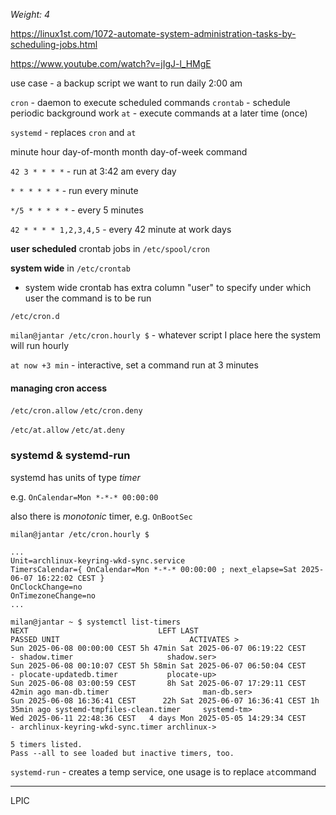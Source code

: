 _Weight: 4_

https://linux1st.com/1072-automate-system-administration-tasks-by-scheduling-jobs.html

https://www.youtube.com/watch?v=jIgJ-l_HMgE

use case - a backup script we want to run daily 2:00 am

`cron` - daemon to execute scheduled commands
`crontab` - schedule periodic background work
`at` - execute commands at a later time (once)

`systemd` - replaces `cron` and `at`


minute hour day-of-month month day-of-week command

`42 3 * * * *` - run at 3:42 am every day

`* * * * * *` - run every minute

`*/5 * * * * *` - every 5 minutes

`42 * * * * 1,2,3,4,5` - every 42 minute at work days

**user scheduled** crontab jobs in `/etc/spool/cron`

**system wide** in `/etc/crontab`

- system wide crontab has extra column "user" to specify under which user the command is to be run

`/etc/cron.d` 

`milan@jantar /etc/cron.hourly $` - whatever script I place here the system will run hourly


`at now +3 min` - interactive, set a command run at 3 minutes


#### managing cron access

`/etc/cron.allow`
`/etc/cron.deny`

`/etc/at.allow`
`/etc/at.deny`

### systemd & systemd-run

systemd has units of type _timer_

e.g. `OnCalendar=Mon *-*-* 00:00:00`

also there is _monotonic_ timer, e.g. `OnBootSec`

```
milan@jantar /etc/cron.hourly $

...
Unit=archlinux-keyring-wkd-sync.service
TimersCalendar={ OnCalendar=Mon *-*-* 00:00:00 ; next_elapse=Sat 2025-06-07 16:22:02 CEST }
OnClockChange=no
OnTimezoneChange=no
...
```


```
milan@jantar ~ $ systemctl list-timers
NEXT                             LEFT LAST                               PASSED UNIT                             ACTIVATES >
Sun 2025-06-08 00:00:00 CEST 5h 47min Sat 2025-06-07 06:19:22 CEST            - shadow.timer                     shadow.ser>
Sun 2025-06-08 00:10:07 CEST 5h 58min Sat 2025-06-07 06:50:04 CEST            - plocate-updatedb.timer           plocate-up>
Sun 2025-06-08 03:00:59 CEST       8h Sat 2025-06-07 17:29:11 CEST    42min ago man-db.timer                     man-db.ser>
Sun 2025-06-08 16:36:41 CEST      22h Sat 2025-06-07 16:36:41 CEST 1h 35min ago systemd-tmpfiles-clean.timer     systemd-tm>
Wed 2025-06-11 22:48:36 CEST   4 days Mon 2025-05-05 14:29:34 CEST            - archlinux-keyring-wkd-sync.timer archlinux->

5 timers listed.
Pass --all to see loaded but inactive timers, too.
```

`systemd-run` - creates a temp service, one usage is to replace `at`command

---

LPIC

